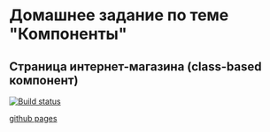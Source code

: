 # Домашнее задание по теме "Компоненты"

## Страница интернет-магазина (class-based компонент)

[![Build status](https://ci.appveyor.com/api/projects/status/i0oapqakc8l9nvif?svg=true)](https://ci.appveyor.com/project/oksana-danilova/ra-hw-store-class)

[github pages](https://oksana-danilova.github.io/ra-hw-store-class/)